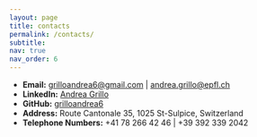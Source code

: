 ```yaml
---
layout: page
title: contacts
permalink: /contacts/
subtitle:
nav: true
nav_order: 6
---
```


- **Email:** <a href="mailto:grilloandrea6@gmail.com">grilloandrea6@gmail.com</a> | <a href="andrea.grillo@epfl.ch">andrea.grillo@epfl.ch</a>
- **LinkedIn:** [Andrea Grillo](https://www.linkedin.com/in/grilloandrea6)
- **GitHub:** [grilloandrea6](https://github.com/grilloandrea6)
- **Address:** Route Cantonale 35, 1025 St-Sulpice, Switzerland
- **Telephone Numbers:** +41 78 266 42 46 | +39 392 339 2042